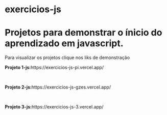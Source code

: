 # exercicios-js

<h1> Projetos para demonstrar o ínicio do aprendizado em javascript. 
</h1>

<p>Para visualizar os projetos clique nos liks de demonstração</p>

<p><strong>Projeto 1-js:</strong>https://exercicios-js-pi.vercel.app/</p><br>
<p><strong>Projeto 2-js:</strong>https://exercicios-js-gzes.vercel.app/</p><br>
<p><strong>Projeto 3-js:</strong>https://exercicios-js-3.vercel.app/</p><br>
